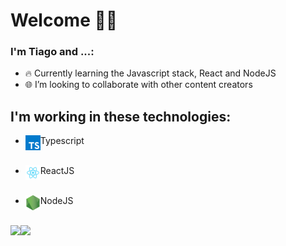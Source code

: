 
# Welcome :man_technologist:

### I'm Tiago and ...:

- 🔥 Currently learning the Javascript stack, React and NodeJS
- 🌐 I’m looking to collaborate with other content creators

## I'm working in these technologies:

  - Typescript <img align="left" alt="Javascript" width="24px" src="https://raw.githubusercontent.com/github/explore/80688e429a7d4ef2fca1e82350fe8e3517d3494d/topics/typescript/typescript.png" />
 <br><br>
 
- ReactJS<img align="left" alt="React" width="24px" src="https://raw.githubusercontent.com/github/explore/80688e429a7d4ef2fca1e82350fe8e3517d3494d/topics/react/react.png" />
<br><br>
 
- NodeJS <img align="left" alt="Node-JS" width="24px" src="https://raw.githubusercontent.com/github/explore/80688e429a7d4ef2fca1e82350fe8e3517d3494d/topics/nodejs/nodejs.png" />
<br/>

<div id="status">
<img height="165px" align="left" src="https://github-readme-stats.vercel.app/api?username=tiagobarros01&show_icons=true&theme=dark" />
<img height="165px" src="https://github-readme-stats.vercel.app/api/top-langs/?username=tiagobarros01&layout=compact&hide=shell&theme=dark" />
</div>

